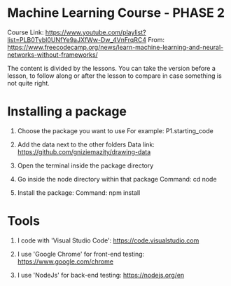 # Machine Learning Course - PHASE 2
Course Link: https://www.youtube.com/playlist?list=PLB0Tybl0UNfYe9aJXfWw-Dw_4VnFrqRC4
From: https://www.freecodecamp.org/news/learn-machine-learning-and-neural-networks-without-frameworks/

The content is divided by the lessons. You can take the version before a lesson, to follow along or after the lesson to compare in case something is not quite right.


# Installing a package

1. Choose the package you want to use
For example: P1.starting_code

2. Add the data next to the other folders
Data link: https://github.com/gniziemazity/drawing-data

3. Open the terminal inside the package directory

4. Go inside the node directory within that package
Command: cd node

5. Install the package:
Command: npm install

# Tools

1. I code with 'Visual Studio Code':
https://code.visualstudio.com

2. I use 'Google Chrome' for front-end testing:
https://www.google.com/chrome

3. I use 'NodeJs' for back-end testing:
https://nodejs.org/en
